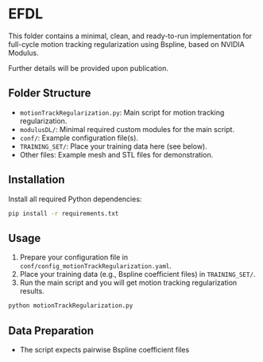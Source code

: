 # EFDL

This folder contains a minimal, clean, and ready-to-run implementation for full-cycle motion tracking regularization using Bspline, based on NVIDIA Modulus.

Further details will be provided upon publication.

## Folder Structure

- `motionTrackRegularization.py`: Main script for motion tracking regularization.
- `modulusDL/`: Minimal required custom modules for the main script.
- `conf/`: Example configuration file(s).
- `TRAINING_SET/`: Place your training data here (see below).
- Other files: Example mesh and STL files for demonstration.

## Installation

Install all required Python dependencies:

```bash
pip install -r requirements.txt
```

## Usage

1. Prepare your configuration file in `conf/config_motionTrackRegularization.yaml`.
2. Place your training data (e.g., Bspline coefficient files) in `TRAINING_SET/`.
3. Run the main script and you will get motion tracking regularization results.

```bash
python motionTrackRegularization.py
```

## Data Preparation

- The script expects pairwise Bspline coefficient files

